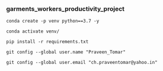### garments_workers_productivity_project

```
conda create -p venv python==3.7 -y   
```

```
conda activate venv/
```

```
pip install -r requirements.txt
```

```
git config --global user.name "Praveen_Tomar"
```

```
git config --global user.email "ch.praveentomar@yahoo.in"
```